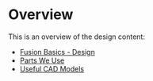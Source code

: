 # Overview

This is an overview of the design content:

- [Fusion Basics - Design](/design/fusion_basics)
- [Parts We Use](/design/parts_to_use)
- [Useful CAD Models](/design/ez_cad_things.md)
